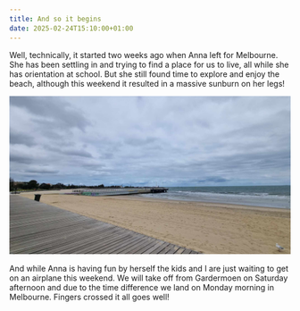 ```yaml
---
title: And so it begins
date: 2025-02-24T15:10:00+01:00
---
```

Well, technically, it started two weeks ago when Anna left for Melbourne. She has been settling in and trying to find a place for us to live, all while she has orientation at school. But she still found time to explore and enjoy the beach, although this weekend it resulted in a massive sunburn on her legs! 

![](480017382_983839713666425_6410078411354249533_n.jpg)


And while Anna is having fun by herself the kids and I are just waiting to get on an airplane this weekend. We will take off from Gardermoen on Saturday afternoon and due to the time difference we land on Monday morning in Melbourne. Fingers crossed it all goes well!
